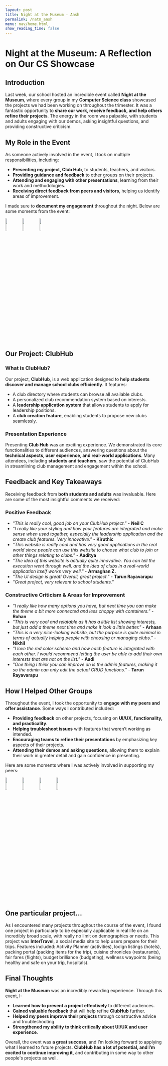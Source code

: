```yaml
---
layout: post
title: Night at the Museum - Ansh
permalink: /natm_ansh
menu: nav/home.html
show_reading_time: false
---
```



# Night at the Museum: A Reflection on Our CS Showcase

## Introduction

Last week, our school hosted an incredible event called **Night at the Museum**, where every group in my **Computer Science class** showcased the projects we had been working on throughout the trimester. It was a fantastic opportunity to **share our work, receive feedback, and help others refine their projects**. The energy in the room was palpable, with students and adults engaging with our demos, asking insightful questions, and providing constructive criticism.

## My Role in the Event

As someone actively involved in the event, I took on multiple responsibilities, including:
- **Presenting my project, Club Hub**, to students, teachers, and visitors.
- **Providing guidance and feedback** to other groups on their projects.
- **Attending and engaging with other presentations**, learning from their work and methodologies.
- **Receiving direct feedback from peers and visitors**, helping us identify areas of improvement.

I made sure to **document my engagement** throughout the night. Below are some moments from the event:

<img src="{{site.baseurl}}/images/ntm1.png" width="10%">
<img src="{{site.baseurl}}/images/ntm2.png" width="10%">
<img src="{{site.baseurl}}/images/ntm3.png" width="10%">

## Our Project: ClubHub

### What is ClubHub?

Our project, **ClubHub**, is a web application designed to **help students discover and manage school clubs efficiently**. It features:
- A club directory where students can browse all available clubs.
- A personalized club recommendation system based on interests.
- A **leadership application system** that allows students to apply for leadership positions.
- A **club creation feature**, enabling students to propose new clubs seamlessly.

### Presentation Experience

Presenting **Club Hub** was an exciting experience. We demonstrated its core functionalities to different audiences, answering questions about the **technical aspects, user experience, and real-world applications**. Many attendees, including **students and teachers**, saw the potential of ClubHub in streamlining club management and engagement within the school.

## Feedback and Key Takeaways

Receiving feedback from **both students and adults** was invaluable. Here are some of the most insightful comments we received:

### **Positive Feedback**
- *"This is really cool, good job on your ClubHub project."* - **Neil C**
- *"I really like your styling and how your features are integrated and make sense when used together, especially the leadership application and the create club features. Very innovative."* - **Kiruthic**
- *"This website is really cool and has very good applications in the real world since people can use this website to choose what club to join or other things relating to clubs."* - **Aaditya**
- *"The idea of this website is actually quite innovative. You can tell the execution went through well, and the idea of clubs in a real-world application itself works very well."* - **Armaghan Z.**
- *"The UI design is great! Overall, great project."* - **Tarun Rayavarapu**
- *"Great project, very relevant to school students."*

### **Constructive Criticism & Areas for Improvement**
- *"I really like how many options you have, but next time you can make the theme a bit more connected and less choppy with containers."* - **Rohan**
- *"This is very cool and relatable as it has a little list showing interests, but just add a theme next time and make it look a little better."* - **Arhaan**
- *"This is a very nice-looking website, but the purpose is quite minimal in terms of actually helping people with choosing or managing clubs."* - **Nikhil**
- *"I love the red color scheme and how each feature is integrated with each other. I would recommend letting the user be able to add their own interests that are not on the list."* - **Aadi**
- *"One thing I think you can improve on is the admin features, making it so the admin can only edit the actual CRUD functions."* - **Tarun Rayavarapu**

## How I Helped Other Groups

Throughout the event, I took the opportunity to **engage with my peers and offer assistance**. Some ways I contributed included:
- **Providing feedback** on other projects, focusing on **UI/UX, functionality, and practicality**.
- **Helping troubleshoot issues** with features that weren’t working as intended.
- **Encouraging teams to refine their presentations** by emphasizing key aspects of their projects.
- **Attending their demos and asking questions**, allowing them to explain their work in greater detail and gain confidence in presenting.

Here are some moments where I was actively involved in supporting my peers:

<img src="{{site.baseurl}}/images/fntm1.png" width="10%">
<img src="{{site.baseurl}}/images/fntm2.png" width="10%">
<img src="{{site.baseurl}}/images/fntm3.png" width="10%">
<img src="{{site.baseurl}}/images/fntm4.png" width="10%">

## One particular project...

As I encountered many projects throughout the course of the event, I found one project in particularly to be especially applicable in real life on an incredibly broad scale, with really no limit on demographics or needs. This project was **InterTravel**, a social media site to help users prepare for their trips. Features included: Activity Planner (activities), lodign listings (hotels), packing portal (packing items for the trip), cuisine chronicles (restaurants), fair fares (flights), budget brilliance (budgeting), wellness waypoints (being healthy and safe on your trip, hospitals).


## Final Thoughts

**Night at the Museum** was an incredibly rewarding experience. Through this event, I:
- **Learned how to present a project effectively** to different audiences.
- **Gained valuable feedback** that will help refine **ClubHub** further.
- **Helped my peers improve their projects** through constructive advice and troubleshooting.
- **Strengthened my ability to think critically about UI/UX and user experience**.

Overall, the event was **a great success**, and I’m looking forward to applying what I learned to future projects. **ClubHub has a lot of potential, and I’m excited to continue improving it**, and contributing in some way to other people's projects as well.

